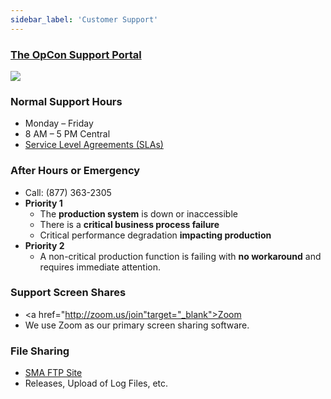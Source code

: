```yaml
---
sidebar_label: 'Customer Support'
---
```

### <a href="https://smatech2.my.site.com/SMASupportPortal/s/" target="_blank">The OpCon Support Portal</a>

![](../static/imgbasic/Community.png)


### Normal Support Hours

* Monday – Friday  
* 8 AM – 5 PM Central  
* <a href="https://smatechnologies.com/sla" target="_blank">Service Level Agreements (SLAs)</a>

### After Hours or Emergency 

* Call: (877) 363-2305
* **Priority 1**
  * The **production system** is down or inaccessible
  * There is a **critical business process failure**
  * Critical performance degradation **impacting production**
* **Priority 2**
  * A non-critical production function is failing with **no workaround** and requires immediate attention.

### Support Screen Shares 

* <a href="http://zoom.us/join"target="_blank">Zoom</a>
* We use Zoom as our primary screen sharing software.

### File Sharing

* <a href="https://files.smatechnologies.com" target="_blank">SMA FTP Site</a>
* Releases, Upload of Log Files, etc.
